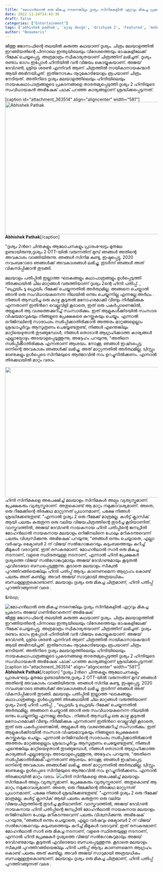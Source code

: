```yaml
---
title: "മോഹൻലാൽ ഒരു മികച്ച നടനെങ്കിലും ദൃശ്യം സിനിമകളിൽ ഏറ്റവും മികച്ച പ്രകടനം അജയ് ഗണിൻറെതെന്ന് അഭിഷേക്"
date: 2022-11-24T14:43:36
draft: false
categories: ["Entertainment"]
tags: ['abhishek padhak', 'ajay devgn', 'drishyam 2', 'Featured', 'mohanlal']
author: "Beaumaris"
---
```


ജീത്തു ജോസഫിന്റെ തലയിൽ കുരുത്ത കഥയാണ് ദൃശ്യം. ചിത്രം മലയാളത്തിൽ ഇറങ്ങിയതിന്റെ പിന്നാലെ ഇന്ത്യയിലെയും വിദേശത്തെയും ഭാഷകളിലേക്ക് റീമേക് ചെയ്യപ്പെട്ടു. അത്രമാത്രം സ്വീകാര്യതയാണ് ചിത്രത്തിന് ലഭിച്ചത്. ദൃശ്യം രണ്ടാം ഭാഗം ഇപ്പോൾ ഹിന്ദിയിൽ വൻ വിജയം കൊയ്യുകയാണ്. അജയ് ദേവ്ഗൺ, ശ്രിയ ശരൺ എന്നിവർ ആണ് ചിത്രത്തിൽ നായികാനായകന്മാർ ആയി അഭിനയിച്ചത്. ഇതിനോടകം നൂറുകോടിയോളം രൂപയാണ് ചിത്രം നേടിയത്. അതിനിടെ ദൃശ്യം മലയാളത്തിലെയും ഹിന്ദിയിലെയും നായകകഥാപാത്രങ്ങളുടെ പ്രകടനങ്ങളെ താരതമ്യപ്പെടുത്തി ദൃശ്യം 2 ഹിന്ദിയുടെ സംവിധായകൻ അഭിഷേക് പഥക് പറഞ്ഞ കാര്യങ്ങളാണ് ശ്രദ്ധിക്കപ്പെടുന്നത്.

[caption id="attachment_363514" align="aligncenter" width="581"]<img class=" wp-image-363514" src="https://cdn.boolokam.com/articles/2022/11/fwf33-300x225.webp" alt="Abhishek Pathak" width="581" height="436" /> <strong>Abhishek Pathak</strong>[/caption]

“ദൃശ്യം 2ൻറെ ചിന്തകളും ആലോചനകളും പ്രാരംഭഘട്ടം മുതലേ ഉണ്ടായിരുന്നു,ദൃശ്യം 2 OTT-യിൽ വരുന്നതിന് മുമ്പ് ഞങ്ങൾ അതിന്റെ അവകാശം വാങ്ങിയിരുന്നു. ഞങ്ങൾ സിനിമ കണ്ടു, ഇഷ്ടപ്പെട്ടു. 2020 നവംബറോടെ ഞങ്ങൾക്ക് അവകാശങ്ങൾ ലഭിച്ചു, തുടർന്ന് ഞങ്ങൾ അത് വികസിപ്പിക്കാൻ തുടങ്ങി.

മലയാളം പതിപ്പിൽ ഇല്ലാത്ത ഘടകങ്ങളും കഥാപാത്രങ്ങളും ഉൾപ്പെടുത്തി തിരക്കഥയിൽ ചില മാറ്റങ്ങൾ വരുത്തിയാണ് ദൃശ്യം 2ന്റെ ഹിന്ദി പതിപ്പ്. , “ഫ്രെയിം ടു ഫ്രെയിം റീമേക്ക് ചെയ്യുന്നതിൽ അർത്ഥമില്ല. അങ്ങനെ ചെയ്താൽ ഞാൻ ഒരു സംവിധായകനെന്ന നിലയിൽ ഒന്നും ചെയ്യുന്നില്ല എന്നല്ലേ അർഥം . നിങ്ങൾ ആസ്വദിച്ച ഒരു കാഴ്ച കൂടുതൽ മനോഹരമാക്കി വീണ്ടും നിർമ്മിക്കുക എന്നതാണ് ഇതിൻറെ വെല്ലുവിളി കൂടാതെ, ഇത് ഒരു പകർപ്പാണെങ്കിൽ, ആളുകൾ ആ വശത്തെക്കുറിച്ച് സംസാരിക്കും. ഇത് ആളുകൾക്കിടയിൽ സംസാര വിഷയമാവുകയും നിങ്ങളുടെ പ്രേക്ഷകരെ കുറയ്ക്കുകയും ചെയ്യും.
എന്നാൽ ഒറിജിനലിന്റെ സാരാംശം നശിപ്പിക്കാതിരിക്കാൻ അത്തരം മാറ്റങ്ങളെല്ലാം ശ്രദ്ധാപൂർവ്വം ആസൂത്രണം ചെയ്യേണ്ടതുണ്ട്, നിങ്ങൾ എന്തെങ്കിലും മാറ്റിയെഴുതാൻ തുടങ്ങുമ്പോൾ, നിങ്ങൾ തൊടാൻ ആഗ്രഹിക്കാത്ത കാര്യങ്ങൾ എല്ലായ്പ്പോഴും അടയാളപ്പെടുത്തുന്നു, അദ്ദേഹം പറയുന്നു, “അതിനെ നശിപ്പിക്കാതിരിക്കുക എന്നതാണ് ആശയം. നോക്കൂ, ഞങ്ങൾ ഇഷ്‌ടപ്പെട്ട ഒന്നിന്റെ അവകാശം ഞങ്ങൾക്ക് ലഭിച്ചു, അത് മാറ്റുന്നതിൽ അർത്ഥമില്ല. ട്വിസ്റ്റും ടേണുകളും ഉൾപ്പെടെ സിനിമയുടെ ആത്മാവിൽ നാം ഉറച്ചുനിൽക്കണം. എന്നാൽ തിരക്കഥയിൽ മാറ്റം വരാം.

<img class="wp-image-363515 aligncenter" src="https://cdn.boolokam.com/articles/2022/11/e11111-1-300x158.jpg" alt="" width="816" height="430" />ഹിന്ദി സിനിമകളെ അപേക്ഷിച്ച് മലയാളം സിനിമകൾ അല്പം വ്യത്യസ്തമാണ്. പ്രേക്ഷകരും വ്യത്യസ്തരാണ്. അതുകൊണ്ട് ആ മാറ്റം നമുക്കാവശ്യമാണ്. അതെ, ഒരു റീമേക്കിന്റെ തിരക്കഥ മാറ്റുന്നത് പ്രധാനമാണ്, പക്ഷേ നിങ്ങൾ ശ്രദ്ധിക്കേണ്ടതുണ്ട്. ”എന്നാൽ ദൃശ്യം 2 ഒരു റീമേക്ക് മാത്രമല്ല. കൾട്ട് ക്ലാസിക് ആയി പലരും കരുതുന്ന ഒരു വലിയ വിജയചിത്രത്തിന്റെ തുടർച്ച കൂടിയാണിത്. വാസ്തവത്തിൽ, അജയ് ദേവ്ഗൺ നായകനായ ഹിന്ദി പതിപ്പിന്റെ ജനപ്രീതി മോഹൻലാൽ നായകനായ മലയാളം ഒറിജിനലിനെ പോലും മറികടന്നുവെന്ന് പലരും വിശ്വസിക്കുന്നു. അഭിഷേക് പറയുന്നു, “ഞങ്ങൾ ഒന്നും ചെയ്യാതെ, എല്ലാ വർഷവും ഒക്ടോബർ 2 ന് വിജയ് സൽഗോങ്കറെയും കുടുംബത്തെയും കുറിച്ച് മീമുകൾ വരാറുണ്ട്. ഇത് രസകരമാണ്. മോഹൻലാൽ സാർ ഒരു മികച്ച നടനാണ്, വളരെ സ്ഥിരതയുള്ള നടനാണ്, എന്നാൽ ഹിന്ദി പ്രേക്ഷകർ ദൃശ്യത്തെ വിജയ് സൽഗോങ്കറുമായും അജയ് ദേവ്ഗണുമായും കൂടുതൽ എവിടെയോ ബന്ധപ്പെടുത്തുന്നു. കൂടാതെ മലയാളം സീക്വൽ പുറത്തിറങ്ങിയെങ്കിലും ഹിന്ദി പതിപ്പ് ആദ്യം കാണണമെന്ന ആഗ്രഹം കൊണ്ട് പലരും അത് കണ്ടില്ല. അവർ അജയ് സാറുമായി അത്രയധികം ബന്ധമുള്ളതുകൊണ്ടാണ്. മലയാളം ദൃശ്യം ഒരു മികച്ച ചിത്രമാണ്, ഹിന്ദി പതിപ്പ് പുറത്തിറങ്ങുന്നത് വരെ .

&amp;nbsp;


![മോഹൻലാൽ ഒരു മികച്ച നടനെങ്കിലും ദൃശ്യം സിനിമകളിൽ ഏറ്റവും മികച്ച പ്രകടനം അജയ് ഗണിൻറെതെന്ന് അഭിഷേക്](https://cdn.boolokam.com/articles/2022/11/fwf33-300x225.webp)ജീത്തു ജോസഫിന്റെ തലയിൽ കുരുത്ത കഥയാണ് ദൃശ്യം. ചിത്രം മലയാളത്തിൽ ഇറങ്ങിയതിന്റെ പിന്നാലെ ഇന്ത്യയിലെയും വിദേശത്തെയും ഭാഷകളിലേക്ക് റീമേക് ചെയ്യപ്പെട്ടു. അത്രമാത്രം സ്വീകാര്യതയാണ് ചിത്രത്തിന് ലഭിച്ചത്. ദൃശ്യം രണ്ടാം ഭാഗം ഇപ്പോൾ ഹിന്ദിയിൽ വൻ വിജയം കൊയ്യുകയാണ്. അജയ് ദേവ്ഗൺ, ശ്രിയ ശരൺ എന്നിവർ ആണ് ചിത്രത്തിൽ നായികാനായകന്മാർ ആയി അഭിനയിച്ചത്. ഇതിനോടകം നൂറുകോടിയോളം രൂപയാണ് ചിത്രം നേടിയത്. അതിനിടെ ദൃശ്യം മലയാളത്തിലെയും ഹിന്ദിയിലെയും നായകകഥാപാത്രങ്ങളുടെ പ്രകടനങ്ങളെ താരതമ്യപ്പെടുത്തി ദൃശ്യം 2 ഹിന്ദിയുടെ സംവിധായകൻ അഭിഷേക് പഥക് പറഞ്ഞ കാര്യങ്ങളാണ് ശ്രദ്ധിക്കപ്പെടുന്നത്. [caption id="attachment_363514" align="aligncenter" width="581"] **Abhishek Pathak**[/caption] “ദൃശ്യം 2ൻറെ ചിന്തകളും ആലോചനകളും പ്രാരംഭഘട്ടം മുതലേ ഉണ്ടായിരുന്നു,ദൃശ്യം 2 OTT-യിൽ വരുന്നതിന് മുമ്പ് ഞങ്ങൾ അതിന്റെ അവകാശം വാങ്ങിയിരുന്നു. ഞങ്ങൾ സിനിമ കണ്ടു, ഇഷ്ടപ്പെട്ടു. 2020 നവംബറോടെ ഞങ്ങൾക്ക് അവകാശങ്ങൾ ലഭിച്ചു, തുടർന്ന് ഞങ്ങൾ അത് വികസിപ്പിക്കാൻ തുടങ്ങി. മലയാളം പതിപ്പിൽ ഇല്ലാത്ത ഘടകങ്ങളും കഥാപാത്രങ്ങളും ഉൾപ്പെടുത്തി തിരക്കഥയിൽ ചില മാറ്റങ്ങൾ വരുത്തിയാണ് ദൃശ്യം 2ന്റെ ഹിന്ദി പതിപ്പ്. , “ഫ്രെയിം ടു ഫ്രെയിം റീമേക്ക് ചെയ്യുന്നതിൽ അർത്ഥമില്ല. അങ്ങനെ ചെയ്താൽ ഞാൻ ഒരു സംവിധായകനെന്ന നിലയിൽ ഒന്നും ചെയ്യുന്നില്ല എന്നല്ലേ അർഥം . നിങ്ങൾ ആസ്വദിച്ച ഒരു കാഴ്ച കൂടുതൽ മനോഹരമാക്കി വീണ്ടും നിർമ്മിക്കുക എന്നതാണ് ഇതിൻറെ വെല്ലുവിളി കൂടാതെ, ഇത് ഒരു പകർപ്പാണെങ്കിൽ, ആളുകൾ ആ വശത്തെക്കുറിച്ച് സംസാരിക്കും. ഇത് ആളുകൾക്കിടയിൽ സംസാര വിഷയമാവുകയും നിങ്ങളുടെ പ്രേക്ഷകരെ കുറയ്ക്കുകയും ചെയ്യും. എന്നാൽ ഒറിജിനലിന്റെ സാരാംശം നശിപ്പിക്കാതിരിക്കാൻ അത്തരം മാറ്റങ്ങളെല്ലാം ശ്രദ്ധാപൂർവ്വം ആസൂത്രണം ചെയ്യേണ്ടതുണ്ട്, നിങ്ങൾ എന്തെങ്കിലും മാറ്റിയെഴുതാൻ തുടങ്ങുമ്പോൾ, നിങ്ങൾ തൊടാൻ ആഗ്രഹിക്കാത്ത കാര്യങ്ങൾ എല്ലായ്പ്പോഴും അടയാളപ്പെടുത്തുന്നു, അദ്ദേഹം പറയുന്നു, “അതിനെ നശിപ്പിക്കാതിരിക്കുക എന്നതാണ് ആശയം. നോക്കൂ, ഞങ്ങൾ ഇഷ്‌ടപ്പെട്ട ഒന്നിന്റെ അവകാശം ഞങ്ങൾക്ക് ലഭിച്ചു, അത് മാറ്റുന്നതിൽ അർത്ഥമില്ല. ട്വിസ്റ്റും ടേണുകളും ഉൾപ്പെടെ സിനിമയുടെ ആത്മാവിൽ നാം ഉറച്ചുനിൽക്കണം. എന്നാൽ തിരക്കഥയിൽ മാറ്റം വരാം. ![](https://cdn.boolokam.com/articles/2022/11/e11111-1-300x158.jpg)ഹിന്ദി സിനിമകളെ അപേക്ഷിച്ച് മലയാളം സിനിമകൾ അല്പം വ്യത്യസ്തമാണ്. പ്രേക്ഷകരും വ്യത്യസ്തരാണ്. അതുകൊണ്ട് ആ മാറ്റം നമുക്കാവശ്യമാണ്. അതെ, ഒരു റീമേക്കിന്റെ തിരക്കഥ മാറ്റുന്നത് പ്രധാനമാണ്, പക്ഷേ നിങ്ങൾ ശ്രദ്ധിക്കേണ്ടതുണ്ട്. ”എന്നാൽ ദൃശ്യം 2 ഒരു റീമേക്ക് മാത്രമല്ല. കൾട്ട് ക്ലാസിക് ആയി പലരും കരുതുന്ന ഒരു വലിയ വിജയചിത്രത്തിന്റെ തുടർച്ച കൂടിയാണിത്. വാസ്തവത്തിൽ, അജയ് ദേവ്ഗൺ നായകനായ ഹിന്ദി പതിപ്പിന്റെ ജനപ്രീതി മോഹൻലാൽ നായകനായ മലയാളം ഒറിജിനലിനെ പോലും മറികടന്നുവെന്ന് പലരും വിശ്വസിക്കുന്നു. അഭിഷേക് പറയുന്നു, “ഞങ്ങൾ ഒന്നും ചെയ്യാതെ, എല്ലാ വർഷവും ഒക്ടോബർ 2 ന് വിജയ് സൽഗോങ്കറെയും കുടുംബത്തെയും കുറിച്ച് മീമുകൾ വരാറുണ്ട്. ഇത് രസകരമാണ്. മോഹൻലാൽ സാർ ഒരു മികച്ച നടനാണ്, വളരെ സ്ഥിരതയുള്ള നടനാണ്, എന്നാൽ ഹിന്ദി പ്രേക്ഷകർ ദൃശ്യത്തെ വിജയ് സൽഗോങ്കറുമായും അജയ് ദേവ്ഗണുമായും കൂടുതൽ എവിടെയോ ബന്ധപ്പെടുത്തുന്നു. കൂടാതെ മലയാളം സീക്വൽ പുറത്തിറങ്ങിയെങ്കിലും ഹിന്ദി പതിപ്പ് ആദ്യം കാണണമെന്ന ആഗ്രഹം കൊണ്ട് പലരും അത് കണ്ടില്ല. അവർ അജയ് സാറുമായി അത്രയധികം ബന്ധമുള്ളതുകൊണ്ടാണ്. മലയാളം ദൃശ്യം ഒരു മികച്ച ചിത്രമാണ്, ഹിന്ദി പതിപ്പ് പുറത്തിറങ്ങുന്നത് വരെ . &nbsp;
